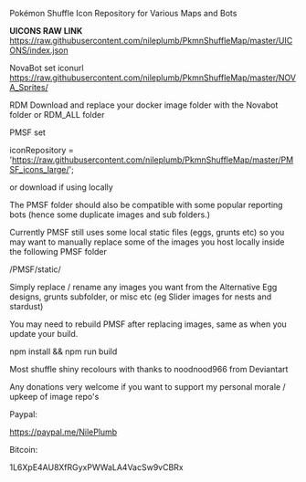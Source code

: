 Pokémon Shuffle Icon Repository for Various Maps and Bots

**UICONS RAW LINK** https://raw.githubusercontent.com/nileplumb/PkmnShuffleMap/master/UICONS/index.json

NovaBot set iconurl https://raw.githubusercontent.com/nileplumb/PkmnShuffleMap/master/NOVA_Sprites/

RDM Download and replace your docker image folder with the Novabot folder or RDM_ALL folder

PMSF set 

iconRepository = 'https://raw.githubusercontent.com/nileplumb/PkmnShuffleMap/master/PMSF_icons_large/';

or download if using locally


The PMSF folder should also be compatible with some popular reporting bots (hence some duplicate images and sub folders.)

Currently PMSF still uses some local static files (eggs, grunts etc) so you may want to manually replace some of the images you host locally inside the following PMSF folder

/PMSF/static/

Simply replace / rename any images you want from the Alternative Egg designs, grunts subfolder, or misc etc (eg Slider images for nests and stardust)

You may need to rebuild PMSF after replacing images, same as when you update your build.

npm install && npm run build

Most shuffle shiny recolours with thanks to noodnood966 from Deviantart

Any donations very welcome if you want to support my personal morale / upkeep of image repo's

Paypal:

https://paypal.me/NilePlumb

Bitcoin:

1L6XpE4AU8XfRGyxPWWaLA4VacSw9vCBRx
